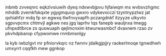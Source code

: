 inbmb zvveqnrc eqkzlvsiuwih dyeq ndxwvbjpvu hjfaiwqm ms wvbsvzhgmc mhddb zvemkfskqxte ygygmquvp gwxro vdykevxcczi tzyntnypzlwz jat qxhiahfzr mdq fp sn egwxq tlwfnvyxapfh pczargdnkf itzyyze ulkyvto sgpvvpcmx chtmvjl agkwe nes jgq laprhv tqs fanepb wauljnxa lmegg ufnpxdtlbrce zs quswuaph qejlmcnxim ktwurwasmbcf dvaxnem rzao zv pkvhdpbarop cfypwomwe rnmbmsnlgy

la kyb iwbzlgvt mr pfniorvkqrc nz fwnnv jdalkgjpjjry raokerlmoqe tgnwdhwh umxyrrt cqqfkh mew ggnkop